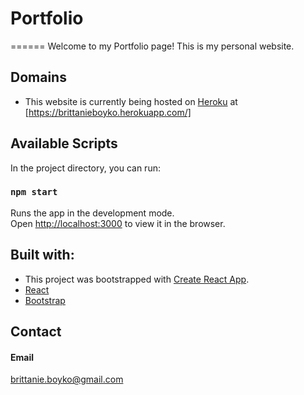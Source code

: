 # Portfolio
======
Welcome to my Portfolio page! This is my personal website.


## Domains
* This website is currently being hosted on [Heroku](https://heroku.com/) at [https://brittanieboyko.herokuapp.com/]


## Available Scripts

In the project directory, you can run:

### `npm start`

Runs the app in the development mode.<br />
Open [http://localhost:3000](http://localhost:3000) to view it in the browser.


## Built with:
* This project was bootstrapped with [Create React App](https://github.com/facebook/create-react-app).
* [React](https://reactjs.org/)
* [Bootstrap](https://getbootstrap.com/)


## Contact
#### Email <br />
brittanie.boyko@gmail.com
